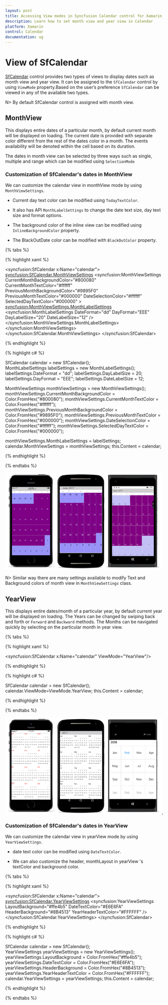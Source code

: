 ```yaml
---
layout: post
title: Accessing View modes in Syncfusion Calendar control for Xamarin.Forms
description: Learn how to set month view and year view in Calendar
platform: Xamarin
control: Calendar
documentation: ug
---
```


# View of SfCalendar

[SfCalendar](https://help.syncfusion.com/cr/xamarin/Syncfusion.SfCalendar.XForms~Syncfusion.SfCalendar.XForms.SfCalendar.html) control provides two types of views to display dates such as month view and year view. It can be assigned to the `SfCalendar` control by using `ViewMode` property.Based on the user’s preference `SfCalendar` can be viewed in any of the available two types.

N> By default SfCalendar control is assigned with month view. 

## MonthView

This displays entire dates of a particular month, by default current month will be displayed on loading. The current date is provided with separate color different from the rest of the dates color in a month. The events availability will be denoted within the cell based on its duration.

The dates in month view can be selected by three ways such as single, multiple and range which can be modified using `SelectionMode`

### Customization of SfCalendar's dates in MonthView

We can customize the calendar view in monthView mode by using `MonthViewSettings`. 

* Current day text color can be modified using `TodayTextColor`.

* It also has API `MonthLabelSettings` to change the date text size, day text size and format options.

* The background color of the inline view can be modified using `InlineBackgroundColor` property.

* The BlackOutDate color can be modified with `BlackOutColor` property.

{% tabs %}

{% highlight xaml %}

<syncfusion:SfCalendar x:Name="calendar">
            <syncfusion:SfCalendar.MonthViewSettings>
                  <syncfusion:MonthViewSettings 
                        CurrentMonthBackgroundColor="#800080"
                        CurrentMonthTextColor="#ffffff"
                        PreviousMonthBackgroundColor="#9895F0"
                        PreviousMonthTextColor="#000000"
                        DateSelectionColor="#ffffff"
                        SelectedDayTextColor="#000000"
                        >
                     <syncfusion:MonthViewSettings.MonthLabelSettings>  
                       <syncfusion:MonthLabelSettings
                         DateFormat="dd"
                         DayFormat="EEE"
                         DayLabelSize="20"
                         DateLabelSize="12"
                         />
                     </syncfusion:MonthViewSettings.MonthLabelSettings>
                </syncfusion:MonthViewSettings>
           </syncfusion:SfCalendar.MonthViewSettings>
</syncfusion:SfCalendar>  

{% endhighlight %}

{% highlight c# %}
	
SfCalendar calendar = new SfCalendar();    
MonthLabelSettings labelSettings = new MonthLabelSettings();
labelSettings.DateFormat = "dd";
labelSettings.DayLabelSize = 20;
labelSettings.DayFormat = "EEE";
labelSettings.DateLabelSize = 12;

MonthViewSettings monthViewSettings = new MonthViewSettings();
monthViewSettings.CurrentMonthBackgroundColor = Color.FromHex("#800080");
monthViewSettings.CurrentMonthTextColor = Color.FromHex("#ffffff");
monthViewSettings.PreviousMonthBackgroundColor = Color.FromHex("#9895F0");
monthViewSettings.PreviousMonthTextColor = Color.FromHex("#000000");
monthViewSettings.DateSelectionColor = Color.FromHex("#ffffff");
monthViewSettings.SelectedDayTextColor = Color.FromHex("#000000");

monthViewSettings.MonthLabelSettings = labelSettings;
calendar.MonthViewSettings = monthViewSettings;
this.Content = calendar;
	
{% endhighlight %}

{% endtabs %}

![Month View in Xamarin.Forms Calendar ](images/xamarin.forms-calendar-monthview-customization.png)


N> Similar way there are many settings available to modify Text and Background colors of month view in `MonthViewSettings` class.

## YearView

This displays entire dates/month of a particular year, by default current year will be displayed on loading. The Years can be changed by swiping back and forth or `Forward` and `Backward` methods. The Months can be navigated quickly by selecting on the particular month in year view.

{% tabs %}

{% highlight xaml %}

<syncfusion:SfCalendar  x:Name="calendar" ViewMode="YearView"/>

{% endhighlight %}

{% highlight c# %}

SfCalendar calendar = new SfCalendar();
calendar.ViewMode=ViewMode.YearView;
this.Content = calendar;
 
{% endhighlight %}

{% endtabs %}
 
![YearView in Xamarin.Forms Calendar](images/xamarin.forms-calendar-yearview-customization.png)

### Customization of SfCalendar's dates in YearView

We can customize the calendar view in yearView mode by using `YearViewSettings`. 

*  date text color can be modified using `DateTextColor`.

* We can also customize the header, monthLayout in yearView 's textColor and background color.

{% tabs %}

{% highlight xaml %}

<syncfusion:SfCalendar x:Name="calendar">
             <syncfusion:SfCalendar.YearViewSettings>
                    <syncfusion:YearViewSettings 
                        LayoutBackground="#ffe4b5"
                        DateTextColor="#E6E6FA"
                        HeaderBackground="#8B4513"
                        YearHeaderTextColor="#FFFFFF"
                    />
                </syncfusion:SfCalendar.YearViewSettings>
</syncfusion:SfCalendar>    

{% endhighlight %}

{% highlight c# %}
	
SfCalendar calendar = new SfCalendar();        
YearViewSettings yearViewSettings = new YearViewSettings();
yearViewSettings.LayoutBackground = Color.FromHex("#ffe4b5");
yearViewSettings.DateTextColor = Color.FromHex("#E6E6FA");
yearViewSettings.HeaderBackground = Color.FromHex("#8B4513");
yearViewSettings.YearHeaderTextColor = Color.FromHex("#FFFFFF");
calendar.YearViewSettings = yearViewSettings;
this.Content = calendar;

{% endhighlight %}

{% endtabs %}


